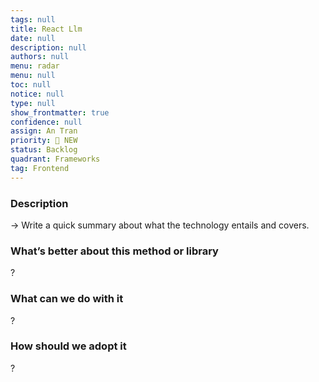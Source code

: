 ```yaml
---
tags: null
title: React Llm
date: null
description: null
authors: null
menu: radar
menu: null
toc: null
notice: null
type: null
show_frontmatter: true
confidence: null
assign: An Tran
priority: 🌟 NEW
status: Backlog
quadrant: Frameworks
tag: Frontend
---
```


<!-- table_of_contents 5248ba5c-7d76-4cca-8ffb-87c8d8a15ea1 -->

### Description

→ Write a quick summary about what the technology entails and covers.

### What’s better about this method or library

?

### What can we do with it

?

### How should we adopt it

?

<!-- child_database 28a4b5fe-3154-4516-b341-37fcb6498d69 -->
